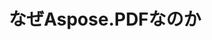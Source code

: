 ---
title: なぜAspose.PDFなのか
linktitle: なぜAspose.PDFなのか
type: docs
weight: 10
url: /php-java/why-aspose-pdf/
description: 次のセクションでは、ユーザーがドキュメントを操作するためにJava経由のPHPでAspose.PDFを選ぶ理由を説明します。
lastmod: "2024-03-05"
sitemap:
    changefreq: "weekly"
    priority: 0.7
---